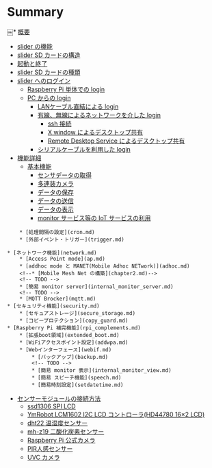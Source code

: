 # Summary

￼  * [概要](README.md)
* [slider の機能](feature.md)
* [slider SD カードの構造](sd_structure.md)
* [起動と終了](start_and_stop.md)
* [slider SD カードの種類](sd_type.md)
	<!--* [gc15 デスクトップバージョン](chapter2.md)
	* [gc16 コンソールバージョン](chapter2.md)-->
* [slider へのログイン](login.md)
	* [Raspberry Pi 単体での login](rpi_login.md)
	* [PC からの login](pc_login.md)
		* [LANケーブル直結による login](direct_login.md)
		* [有線、無線によるネットワークを介した login](lan_login.md)
			* [ssh 接続](ssh.md)
			* [X window によるデスクトップ共有](x.md)
			* [Remote Desktop Service によるデスクトップ共有](remotedesktop.md)
		* [シリアルケーブルを利用した login](serial_login.md)
* [機能詳細](feature_details.md)
	* [基本機能](slider_main_feature.md)
		* [センサデータの取得](read.md)
		* [多連装カメラ](camera.md)
		* [データの保存](save.md)
		* [データの送信](send.md)
		* [データの表示](show.md)
		* [monitor サービス等の IoT サービスの利用](monitor.md)
<!--		* [その他の IoT サービスの利用](chapter2.md) -->
		* [処理間隔の設定](cron.md)
		* [外部イベント・トリガー](trigger.md)
<!--		* [遠隔メンテナンス](chapter2.md)
	  * [PC からの操作](sdcard_feature.md)		
		* [PC からの SD カード操作](sdcard_feature.md)		
		* [WiFi アクセスポイントへの自己登録](addwpa_feature.md)-->
	* [ネットワーク機能](network.md)
		* [Access Point mode](ap.md)
		* [addhoc mode と MANET(Mobile Adhoc NETwork)](adhoc.md)
		<!--* [Mobile Mesh Net の構築](chapter2.md)-->
		<!-- TODO -->
		* [簡易 monitor server](internal_monitor_server.md)
		<!-- TODO -->
		* [MQTT Brocker](mqtt.md)
	* [セキュリティ機能](security.md)
		* [セキュアストレージ](secure_storage.md)
		* [コピープロテクション](copy_guard.md)
	* [Raspberry Pi 補完機能](rpi_complements.md)
		* [拡張boot領域](extended_boot.md)
		* [WiFiアクセスポイント設定](addwpa.md)
		* [Webインターフェース](webif.md)
			* [バックアップ](backup.md)
			<!-- TODO -->
			* [簡易 monitor 表示](internal_monitor_view.md)
			* [簡易 スピーチ機能](speech.md)
			* [簡易時刻設定](setdatetime.md)			
* [センサーモジュールの接続方法](connect_sensors.md)
	* [ssd1306 SPI LCD](ssd1306spd.md)
	* [YmRobot LCM1602 I2C LCD コントローラ(HD44780 16×2 LCD)](i2c_lcd.md)
	* [dht22 温湿度センサー](dht22.md)
	* [mh-z19 二酸化炭素センサー](mh-z19.md)
	* [Raspberry Pi 公式カメラ](official_camera.md)
	* [PIR人感センサー](PIR.md)
	* [UVC カメラ](uvc.md)
